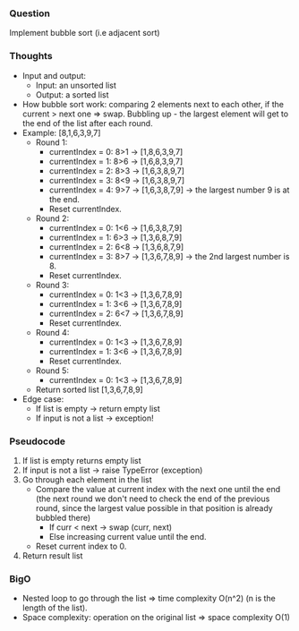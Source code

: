 ### Question
Implement bubble sort (i.e adjacent sort)

### Thoughts
- Input and output:
    - Input: an unsorted list
    - Output: a sorted list
- How bubble sort work: comparing 2 elements next to each other, if the current > next one => swap. Bubbling up - the largest element will get to the end of the list after each round.
- Example: [8,1,6,3,9,7]
    - Round 1:
        - currentIndex = 0: 8>1 -> [1,8,6,3,9,7]
        - currentIndex = 1: 8>6 -> [1,6,8,3,9,7]
        - currentIndex = 2: 8>3 -> [1,6,3,8,9,7]
        - currentIndex = 3: 8<9 -> [1,6,3,8,9,7]
        - currentIndex = 4: 9>7 -> [1,6,3,8,7,9] -> the largest number 9 is at the end.
        - Reset currentIndex.
    - Round 2:
        - currentIndex = 0: 1<6 -> [1,6,3,8,7,9]
        - currentIndex = 1: 6>3 -> [1,3,6,8,7,9]
        - currentIndex = 2: 6<8 -> [1,3,6,8,7,9]
        - currentIndex = 3: 8>7 -> [1,3,6,7,8,9] -> the 2nd largest number is 8.
        - Reset currentIndex.
    - Round 3:
        - currentIndex = 0: 1<3 -> [1,3,6,7,8,9]
        - currentIndex = 1: 3<6 -> [1,3,6,7,8,9]
        - currentIndex = 2: 6<7 -> [1,3,6,7,8,9]
        - Reset currentIndex.
    - Round 4:
        - currentIndex = 0: 1<3 -> [1,3,6,7,8,9]
        - currentIndex = 1: 3<6 -> [1,3,6,7,8,9]
        - Reset currentIndex.
    - Round 5:
        - currentIndex = 0: 1<3 -> [1,3,6,7,8,9]
    - Return sorted list [1,3,6,7,8,9]
- Edge case:
    - If list is empty -> return empty list
    - If input is not a list -> exception!

### Pseudocode
1. If list is empty returns empty list
2. If input is not a list -> raise TypeError (exception)
3. Go through each element in the list
    - Compare the value at current index with the next one until the end (the next round we don't need to check the end of the previous round, since the largest value possible in that position is already bubbled there)
        - If curr < next -> swap (curr, next)
        - Else increasing current value until the end.
    - Reset current index to 0.
4. Return result list

### BigO
- Nested loop to go through the list => time complexity O(n^2) (n is the length of the list).
- Space complexity: operation on the original list => space complexity O(1)